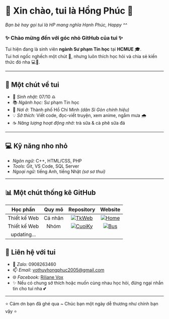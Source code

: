 # 🌸 Xin chào, tui là Hồng Phúc 🌸  
*Bạn bè hay gọi tui là HP mang nghĩa Hạnh Phúc, Happy ^^*

### ✨ Chào mừng đến với góc nhỏ GitHub của tui ✨  
Tui hiện đang là sinh viên **ngành Sư phạm Tin học** tại **HCMUE** 🎓.  
Tui hơi ngốc nghếch một chút 🐰, nhưng luôn thích học hỏi và chia sẻ kiến thức đó nha 💻💖.  

---

## 🦋 Một chút về tui
- 🎂 *Sinh nhật:* 07/10 ♎
- 📚 *Ngành học:* Sư phạm Tin học
- 🌱 *Nơi ở:* Thành phố Hồ Chí Minh *(dân Sì Gòn chính hiệu)*
- 💡 *Sở thích:* Viết code, đọc-viết truyện, xem anime, ngắm mưa 🌧️
- ☕ *Năng lượng hoạt động nhờ:* trà sữa & cà phê sữa đá 

---

## 💻 Kỹ năng nho nhỏ
- *Ngôn ngữ:* C++, HTML/CSS, PHP
- *Tools:* Git, VS Code, SQL Server
- *Ngoại ngữ:* tiếng Anh, tiếng Nhật *(sơ sơ thui)*

---

## 📊 Một chút thống kê GitHub
| Học phần |  Quy mô | Repository | Website |
|:---------:|:---------:|:---------:|:---------:|
| Thiết kế Web |  Cá nhân | [![TkWeb](https://img.shields.io/badge/🎀_Repository-blue?style=for-the-badge)](https://github.com/Riliane05/2311COMP180201-TKWEB-49.01.103.068) | [![Home](https://img.shields.io/badge/🐻‍❄️_Website-FFB347?style=for-the-badge)](https://riliane05.github.io/2311COMP180201-TKWEB-49.01.103.068/#) |
| Thiết kế Web | Nhóm | [![CuoiKy](https://img.shields.io/badge/🎀_Repository-blue?style=for-the-badge)](https://github.com/NguyenHuong2609/2311COMP180201-TKWEB-BTNHOM) | [![Bus](https://img.shields.io/badge/🐻‍❄️_Website-FFB347?style=for-the-badge)](https://nguyenhuong2609.github.io/2311COMP180201-TKWEB-BTNHOM/btnhom/html/trangbia.html) | 
| updating... |  |  |  |


## 🌸 Liên hệ với tui
- 📲 *Zalo:* 0908263460
- 📫 *Email:* [vothuyhongphuc2005@gmail.com](mailto:vothuyhongphuc2005@gmail.com)
- 🌐 *Facebook:* [Riliane Vox](https://www.facebook.com/riliane05/)
- ✨ Nếu có chung sở thích hoặc muốn cùng nhau học hỏi, đừng ngại nhắn tin cho tui nha 💕  

---

⭐ Cảm ơn bạn đã ghé qua ~ Chúc bạn một ngày dễ thương như chính bạn vậy ⭐
